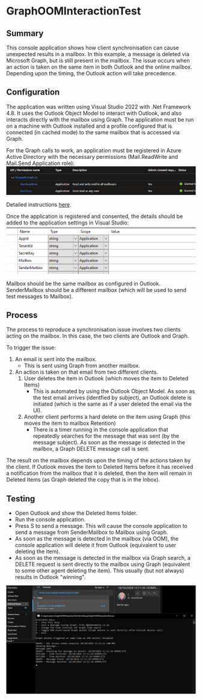 # GraphOOMInteractionTest

## Summary

This console application shows how client synchronisation can cause unexpected results in a mailbox.  In this example, a message is deleted via Microsoft Graph, but is still present in the mailbox.  The issue occurs when an action is taken on the same item in both Outlook and the online mailbox.  Depending upon the timing, the Outlook action will take precedence.

## Configuration

The application was written using Visual Studio 2022 with .Net Framework 4.8.  It uses the Outlook Object Model to interact with Outlook, and also interacts directly with the mailbox using Graph.  The application must be run on a machine with Outlook installed and a profile configured that is connected (in cached mode) to the same mailbox that is accessed via Graph.

For the Graph calls to work, an application must be registered in Azure Active Directory with the necessary permissions (Mail.ReadWrite and Mail.Send Application role):
![Screenshot of Azure AD permissions of application registration](images/AzureADPermissions.png)

Detailed instructions [here](https://learn.microsoft.com/en-us/graph/auth-register-app-v2?view=graph-rest-1.0).

Once the application is registered and consented, the details should be added to the application settings in Visual Studio:
![Screenshot of a project's Settings.settings file (requires application information to be entered)](images/settings.settings.png)

Mailbox should be the same mailbox as configured in Outlook.  SenderMailbox should be a different mailbox (which will be used to send test messages to Mailbox).

## Process

The process to reproduce a synchronisation issue involves two clients acting on the mailbox.  In this case, the two clients are Outlook and Graph.

To trigger the issue:
1. An email is sent into the mailbox.
	- This is sent using Graph from another mailbox.
1. An action is taken on that email from two different clients.
	1. User deletes the item in Outlook (which moves the item to Deleted Items)
		- This is automated by using the Outlook Object Model.  As soon as the test email arrives (identfied by subject), an Outlook delete is initiated (which is the same as if a user deleted the email via the UI).
	1. Another client performs a hard delete on the item using Graph (this moves the item to mailbox Retention)
		- There is a timer running in the console application that repeatedly searches for the message that was sent (by the message subject).  As soon as the message is detected in the mailbox, a Graph DELETE message call is sent.

The result on the mailbox depends upon the timing of the actions taken by the client.  If Outlook moves the item to Deleted Items before it has received a notification from the mailbox that it is deleted, then the item will remain in Deleted Items (as Graph deleted the copy that is in the Inbox).

## Testing

- Open Outlook and show the Deleted Items folder.
- Run the console application.
- Press S to send a message.  This will cause the console application to send a message from SenderMailbox to Mailbox using Graph.
- As soon as the message is detected in the mailbox (via OOM), the console application will delete it from Outlook (equivalent to user deleting the item).
- As soon as the message is detected in the mailbox via Graph search, a DELETE request is sent directly to the mailbox using Graph (equivalent to some other agent deleting the item).  This usually (but not always) results in Outlook "winning".

![Screenshot of Outlook and the console application after a test run](images/TestRun.png)